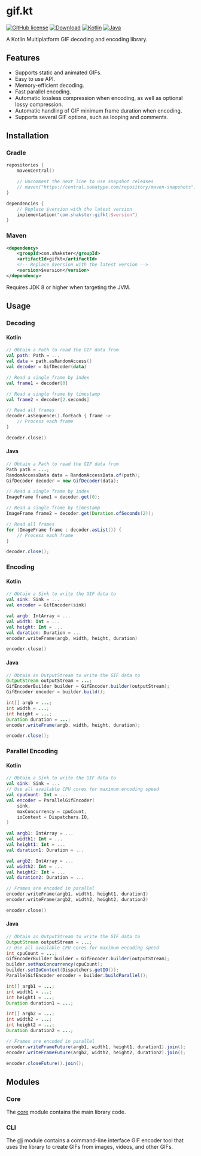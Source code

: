 # gif.kt

[![GitHub license](https://img.shields.io/github/license/shaksternano/gif.kt)](LICENSE)
[![Download](https://img.shields.io/maven-central/v/com.shakster/gifkt)](https://central.sonatype.com/artifact/com.shakster/gifkt)
[![Kotlin](https://img.shields.io/badge/kotlin-2.2.0-blue.svg?logo=kotlin)](https://kotlinlang.org)
[![Java](https://img.shields.io/badge/java-8-blue.svg?logo=openjdk)](https://www.java.com)

A Kotlin Multiplatform GIF decoding and encoding library.

## Features

- Supports static and animated GIFs.
- Easy to use API.
- Memory-efficient decoding.
- Fast parallel encoding.
- Automatic lossless compression when encoding, as well as optional lossy compression.
- Automatic handling of GIF minimum frame duration when encoding.
- Supports several GIF options, such as looping and comments.

## Installation

### Gradle

```kotlin
repositories {
    mavenCentral()

    // Uncomment the next line to use snapshot releases
    // maven("https://central.sonatype.com/repository/maven-snapshots")
}

dependencies {
    // Replace $version with the latest version
    implementation("com.shakster:gifkt:$version")
}
```

### Maven

```xml
<dependency>
    <groupId>com.shakster</groupId>
    <artifactId>gifkt</artifactId>
    <!-- Replace $version with the latest version -->
    <version>$version</version>
</dependency>
```

Requires JDK 8 or higher when targeting the JVM.

## Usage

### Decoding

#### Kotlin

```kotlin
// Obtain a Path to read the GIF data from
val path: Path = ...
val data = path.asRandomAccess()
val decoder = GifDecoder(data)

// Read a single frame by index
val frame1 = decoder[0]

// Read a single frame by timestamp
val frame2 = decoder[2.seconds]

// Read all frames
decoder.asSequence().forEach { frame ->
    // Process each frame
}

decoder.close()
```

#### Java

```java
// Obtain a Path to read the GIF data from
Path path = ...;
RandomAccessData data = RandomAccessData.of(path);
GifDecoder decoder = new GifDecoder(data);

// Read a single frame by index
ImageFrame frame1 = decoder.get(0);

// Read a single frame by timestamp
ImageFrame frame2 = decoder.get(Duration.ofSeconds(2));

// Read all frames
for (ImageFrame frame : decoder.asList()) {
    // Process each frame
}

decoder.close();
```

### Encoding

#### Kotlin

```kotlin
// Obtain a Sink to write the GIF data to
val sink: Sink = ...
val encoder = GifEncoder(sink)

val argb: IntArray = ...
val width: Int = ...
val height: Int = ...
val duration: Duration = ...
encoder.writeFrame(argb, width, height, duration)

encoder.close()
```

#### Java

```java
// Obtain an OutputStream to write the GIF data to
OutputStream outputStream = ...;
GifEncoderBuilder builder = GifEncoder.builder(outputStream);
GifEncoder encoder = builder.build();

int[] argb = ...;
int width = ...;
int height = ...;
Duration duration = ...;
encoder.writeFrame(argb, width, height, duration);

encoder.close();
```

### Parallel Encoding

#### Kotlin

```kotlin
// Obtain a Sink to write the GIF data to
val sink: Sink = ...
// Use all available CPU cores for maximum encoding speed
val cpuCount: Int = ...
val encoder = ParallelGifEncoder(
    sink,
    maxConcurrency = cpuCount,
    ioContext = Dispatchers.IO,
)

val argb1: IntArray = ...
val width1: Int = ...
val height1: Int = ...
val duration1: Duration = ...

val argb2: IntArray = ...
val width2: Int = ...
val height2: Int = ...
val duration2: Duration = ...

// Frames are encoded in parallel
encoder.writeFrame(argb1, width1, height1, duration1)
encoder.writeFrame(argb2, width2, height2, duration2)

encoder.close()
```

#### Java

```java
// Obtain an OutputStream to write the GIF data to
OutputStream outputStream = ...;
// Use all available CPU cores for maximum encoding speed
int cpuCount = ...;
GifEncoderBuilder builder = GifEncoder.builder(outputStream);
builder.setMaxConcurrency(cpuCount);
builder.setIoContext(Dispatchers.getIO());
ParallelGifEncoder encoder = builder.buildParallel();

int[] argb1 = ...;
int width1 = ...;
int height1 = ...;
Duration duration1 = ...;

int[] argb2 = ...;
int width2 = ...;
int height2 = ...;
Duration duration2 = ...;

// Frames are encoded in parallel
encoder.writeFrameFuture(argb1, width1, height1, duration1).join();
encoder.writeFrameFuture(argb2, width2, height2, duration2).join();

encoder.closeFuture().join();
```

## Modules

### Core

The [core](core) module contains the main library code.

### CLI

The [cli](cli) module contains a command-line interface GIF encoder
tool that uses the library to create GIFs from images, videos, and other GIFs.
